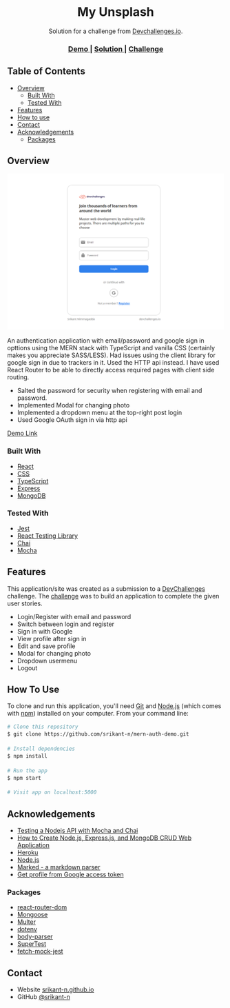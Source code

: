 <h1 align="center">My Unsplash</h1>

<div align="center">
   Solution for a challenge from  <a href="http://devchallenges.io" target="_blank">Devchallenges.io</a>.
</div>

<div align="center">
  <h3>
    <a href="https://sn-mern-auth-demo.herokuapp.com/">
      Demo
    </a>
    <span> | </span>
    <a href="https://devchallenges.io/solutions/UoTlYTiLMm0cFIwNgpIX">
      Solution
    </a>
    <span> | </span>
    <a href="https://devchallenges.io/challenges/N1fvBjQfhlkctmwj1tnw">
      Challenge
    </a>
  </h3>
</div>

<!-- TABLE OF CONTENTS -->

## Table of Contents

- [Overview](#overview)
  - [Built With](#built-with)
  - [Tested With](#tested-with)
- [Features](#features)
- [How to use](#how-to-use)
- [Contact](#contact)
- [Acknowledgements](#acknowledgements)
  - [Packages](#packages)

<!-- OVERVIEW -->

## Overview

![screenshot](screenshot.png)

An authentication application with email/password and google sign in opttions using the MERN stack with TypeScript and vanilla CSS (certainly makes you appreciate SASS/LESS). Had issues using the client library for google sign in due to trackers in it. Used the HTTP api instead. I have used React Router to be able to directly access required pages with client side routing. 
- Salted the password for security when registering with email and password.
- Implemented Modal for changing photo
- Implemented a dropdown menu at the top-right post login
- Used Google OAuth sign in via http api

[Demo Link](https://devc-my-unsplash.herokuapp.com/)

### Built With

- [React](https://reactjs.org/)
- [CSS](https://developer.mozilla.org/en-US/docs/Web/CSS)
- [TypeScript](https://www.typescriptlang.org/)
- [Express](https://expressjs.com/)
- [MongoDB](https://www.mongodb.com/)

### Tested With

- [Jest](https://jestjs.io/)
- [React Testing Library](https://testing-library.com/docs/react-testing-library/intro/)
- [Chai](https://www.chaijs.com/)
- [Mocha](https://mochajs.org/)

## Features

<!-- List the features of your application or follow the template. Don't share the figma file here :) -->

This application/site was created as a submission to a [DevChallenges](https://devchallenges.io/challenges) challenge. The [challenge](https://devchallenges.io/challenges/N1fvBjQfhlkctmwj1tnw) was to build an application to complete the given user stories.

- Login/Register with email and password
- Switch between login and register
- Sign in with Google
- View profile after sign in
- Edit and save profile
- Modal for changing photo
- Dropdown usermenu
- Logout

## How To Use

To clone and run this application, you'll need [Git](https://git-scm.com) and [Node.js](https://nodejs.org/en/download/) (which comes with [npm](http://npmjs.com)) installed on your computer. From your command line:

```bash
# Clone this repository
$ git clone https://github.com/srikant-n/mern-auth-demo.git

# Install dependencies
$ npm install

# Run the app
$ npm start

# Visit app on localhost:5000
```

## Acknowledgements

- [Testing a Nodejs API with Mocha and Chai](https://medium.com/@ebenwoodward/testing-a-node-js-with-mocha-and-chai-11288460eaf8)
- [How to Create Node.js, Express.js, and MongoDB CRUD Web Application](https://www.djamware.com/post/58b27ce080aca72c54645983/how-to-create-nodejs-expressjs-and-mongodb-crud-web-application)
- [Heroku](https://www.heroku.com/)
- [Node.js](https://nodejs.org/)
- [Marked - a markdown parser](https://github.com/chjj/marked)
- [Get profile from Google access token](https://stackoverflow.com/questions/16501895/how-do-i-get-user-profile-using-google-access-token)

### Packages

- [react-router-dom](https://www.npmjs.com/package/react-router-dom)
- [Mongoose](https://www.npmjs.com/package/mongoose)
- [Multer](https://www.npmjs.com/package/multer)
- [dotenv](https://www.npmjs.com/package/dotenv)
- [body-parser](https://www.npmjs.com/package/body-parser)
- [SuperTest](https://www.npmjs.com/package/supertest)
- [fetch-mock-jest](https://www.npmjs.com/package/fetch-mock-jest)

## Contact

- Website [srikant-n.github.io](https://srikant-n.github.io/)
- GitHub [@srikant-n](https://github.com/srikant-n)
